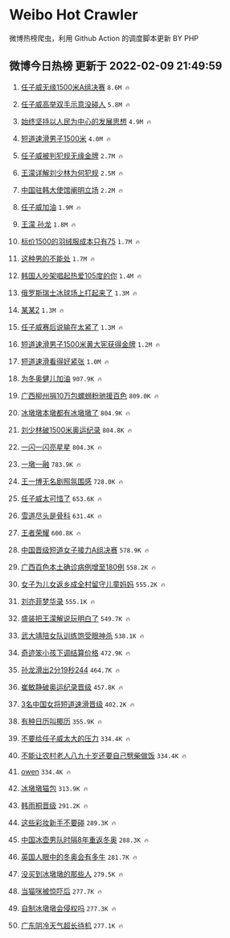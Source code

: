 # Weibo Hot Crawler 



微博热榜爬虫，利用 Github Action 的调度脚本更新 BY PHP 


## 微博今日热榜 更新于 2022-02-09 21:49:59 
1. [任子威无缘1500米A组决赛](https://s.weibo.com/weibo?q=%23%E4%BB%BB%E5%AD%90%E5%A8%81%E6%97%A0%E7%BC%981500%E7%B1%B3A%E7%BB%84%E5%86%B3%E8%B5%9B%23&Refer=top) `8.6M 🔥` 

1. [任子威高举双手示意没碰人](https://s.weibo.com/weibo?q=%23%E4%BB%BB%E5%AD%90%E5%A8%81%E9%AB%98%E4%B8%BE%E5%8F%8C%E6%89%8B%E7%A4%BA%E6%84%8F%E6%B2%A1%E7%A2%B0%E4%BA%BA%23&Refer=top) `5.8M 🔥` 

1. [始终坚持以人民为中心的发展思想](https://s.weibo.com/weibo?q=%23%E5%A7%8B%E7%BB%88%E5%9D%9A%E6%8C%81%E4%BB%A5%E4%BA%BA%E6%B0%91%E4%B8%BA%E4%B8%AD%E5%BF%83%E7%9A%84%E5%8F%91%E5%B1%95%E6%80%9D%E6%83%B3%23&Refer=top) `4.9M 🔥` 

1. [短道速滑男子1500米](https://s.weibo.com/weibo?q=%23%E7%9F%AD%E9%81%93%E9%80%9F%E6%BB%91%E7%94%B7%E5%AD%901500%E7%B1%B3%23&Refer=top) `4.0M 🔥` 

1. [任子威被判犯规无缘金牌](https://s.weibo.com/weibo?q=%23%E4%BB%BB%E5%AD%90%E5%A8%81%E8%A2%AB%E5%88%A4%E7%8A%AF%E8%A7%84%E6%97%A0%E7%BC%98%E9%87%91%E7%89%8C%23&Refer=top) `2.7M 🔥` 

1. [王濛详解刘少林为何犯规](https://s.weibo.com/weibo?q=%23%E7%8E%8B%E6%BF%9B%E8%AF%A6%E8%A7%A3%E5%88%98%E5%B0%91%E6%9E%97%E4%B8%BA%E4%BD%95%E7%8A%AF%E8%A7%84%23&Refer=top) `2.5M 🔥` 

1. [中国驻韩大使馆阐明立场](https://s.weibo.com/weibo?q=%23%E4%B8%AD%E5%9B%BD%E9%A9%BB%E9%9F%A9%E5%A4%A7%E4%BD%BF%E9%A6%86%E9%98%90%E6%98%8E%E7%AB%8B%E5%9C%BA%23&Refer=top) `2.2M 🔥` 

1. [任子威加油](https://s.weibo.com/weibo?q=%23%E4%BB%BB%E5%AD%90%E5%A8%81%E5%8A%A0%E6%B2%B9%23&Refer=top) `1.9M 🔥` 

1. [王濛 孙龙](https://s.weibo.com/weibo?q=%E7%8E%8B%E6%BF%9B%20%E5%AD%99%E9%BE%99&Refer=top) `1.8M 🔥` 

1. [标价1500的羽绒服成本只有75](https://s.weibo.com/weibo?q=%23%E6%A0%87%E4%BB%B71500%E7%9A%84%E7%BE%BD%E7%BB%92%E6%9C%8D%E6%88%90%E6%9C%AC%E5%8F%AA%E6%9C%8975%23&Refer=top) `1.7M 🔥` 

1. [这种男的不能处](https://s.weibo.com/weibo?q=%23%E8%BF%99%E7%A7%8D%E7%94%B7%E7%9A%84%E4%B8%8D%E8%83%BD%E5%A4%84%23&Refer=top) `1.7M 🔥` 

1. [韩国人吵架唱起热爱105度的你](https://s.weibo.com/weibo?q=%23%E9%9F%A9%E5%9B%BD%E4%BA%BA%E5%90%B5%E6%9E%B6%E5%94%B1%E8%B5%B7%E7%83%AD%E7%88%B1105%E5%BA%A6%E7%9A%84%E4%BD%A0%23&Refer=top) `1.4M 🔥` 

1. [俄罗斯瑞士冰球场上打起来了](https://s.weibo.com/weibo?q=%23%E4%BF%84%E7%BD%97%E6%96%AF%E7%91%9E%E5%A3%AB%E5%86%B0%E7%90%83%E5%9C%BA%E4%B8%8A%E6%89%93%E8%B5%B7%E6%9D%A5%E4%BA%86%23&Refer=top) `1.3M 🔥` 

1. [某某2](https://s.weibo.com/weibo?q=%E6%9F%90%E6%9F%902&Refer=top) `1.3M 🔥` 

1. [任子威赛后说输在太紧了](https://s.weibo.com/weibo?q=%23%E4%BB%BB%E5%AD%90%E5%A8%81%E8%B5%9B%E5%90%8E%E8%AF%B4%E8%BE%93%E5%9C%A8%E5%A4%AA%E7%B4%A7%E4%BA%86%23&Refer=top) `1.3M 🔥` 

1. [短道速滑男子1500米黄大宪获得金牌](https://s.weibo.com/weibo?q=%23%E7%9F%AD%E9%81%93%E9%80%9F%E6%BB%91%E7%94%B7%E5%AD%901500%E7%B1%B3%E9%BB%84%E5%A4%A7%E5%AE%AA%E8%8E%B7%E5%BE%97%E9%87%91%E7%89%8C%23&Refer=top) `1.2M 🔥` 

1. [短道速滑看得好紧张](https://s.weibo.com/weibo?q=%23%E7%9F%AD%E9%81%93%E9%80%9F%E6%BB%91%E7%9C%8B%E5%BE%97%E5%A5%BD%E7%B4%A7%E5%BC%A0%23&Refer=top) `1.0M 🔥` 

1. [为冬奥健儿加油](https://s.weibo.com/weibo?q=%E4%B8%BA%E5%86%AC%E5%A5%A5%E5%81%A5%E5%84%BF%E5%8A%A0%E6%B2%B9&Refer=top) `907.9K 🔥` 

1. [广西柳州捐10万包螺蛳粉驰援百色](https://s.weibo.com/weibo?q=%23%E5%B9%BF%E8%A5%BF%E6%9F%B3%E5%B7%9E%E6%8D%9010%E4%B8%87%E5%8C%85%E8%9E%BA%E8%9B%B3%E7%B2%89%E9%A9%B0%E6%8F%B4%E7%99%BE%E8%89%B2%23&Refer=top) `809.0K 🔥` 

1. [冰墩墩本墩都有冰墩墩了](https://s.weibo.com/weibo?q=%23%E5%86%B0%E5%A2%A9%E5%A2%A9%E6%9C%AC%E5%A2%A9%E9%83%BD%E6%9C%89%E5%86%B0%E5%A2%A9%E5%A2%A9%E4%BA%86%23&Refer=top) `804.9K 🔥` 

1. [刘少林破1500米奥运纪录](https://s.weibo.com/weibo?q=%23%E5%88%98%E5%B0%91%E6%9E%97%E7%A0%B41500%E7%B1%B3%E5%A5%A5%E8%BF%90%E7%BA%AA%E5%BD%95%23&Refer=top) `804.8K 🔥` 

1. [一闪一闪亮星星](https://s.weibo.com/weibo?q=%23%E4%B8%80%E9%97%AA%E4%B8%80%E9%97%AA%E4%BA%AE%E6%98%9F%E6%98%9F%23&Refer=top) `804.3K 🔥` 

1. [一墩一融](https://s.weibo.com/weibo?q=%23%E4%B8%80%E5%A2%A9%E4%B8%80%E8%9E%8D%23&Refer=top) `783.9K 🔥` 

1. [王一博无名剧照氛围感](https://s.weibo.com/weibo?q=%23%E7%8E%8B%E4%B8%80%E5%8D%9A%E6%97%A0%E5%90%8D%E5%89%A7%E7%85%A7%E6%B0%9B%E5%9B%B4%E6%84%9F%23&Refer=top) `728.0K 🔥` 

1. [任子威太可惜了](https://s.weibo.com/weibo?q=%23%E4%BB%BB%E5%AD%90%E5%A8%81%E5%A4%AA%E5%8F%AF%E6%83%9C%E4%BA%86%23&Refer=top) `653.6K 🔥` 

1. [雪道尽头是骨科](https://s.weibo.com/weibo?q=%E9%9B%AA%E9%81%93%E5%B0%BD%E5%A4%B4%E6%98%AF%E9%AA%A8%E7%A7%91&Refer=top) `631.4K 🔥` 

1. [王者荣耀](https://s.weibo.com/weibo?q=%23%E7%8E%8B%E8%80%85%E8%8D%A3%E8%80%80%23&Refer=top) `600.8K 🔥` 

1. [中国晋级短道女子接力A组决赛](https://s.weibo.com/weibo?q=%23%E4%B8%AD%E5%9B%BD%E6%99%8B%E7%BA%A7%E7%9F%AD%E9%81%93%E5%A5%B3%E5%AD%90%E6%8E%A5%E5%8A%9BA%E7%BB%84%E5%86%B3%E8%B5%9B%23&Refer=top) `578.9K 🔥` 

1. [广西百色本土确诊病例增至180例](https://s.weibo.com/weibo?q=%23%E5%B9%BF%E8%A5%BF%E7%99%BE%E8%89%B2%E6%9C%AC%E5%9C%9F%E7%A1%AE%E8%AF%8A%E7%97%85%E4%BE%8B%E5%A2%9E%E8%87%B3180%E4%BE%8B%23&Refer=top) `558.2K 🔥` 

1. [女子为儿女返乡成全村留守儿童妈妈](https://s.weibo.com/weibo?q=%23%E5%A5%B3%E5%AD%90%E4%B8%BA%E5%84%BF%E5%A5%B3%E8%BF%94%E4%B9%A1%E6%88%90%E5%85%A8%E6%9D%91%E7%95%99%E5%AE%88%E5%84%BF%E7%AB%A5%E5%A6%88%E5%A6%88%23&Refer=top) `555.2K 🔥` 

1. [刘亦菲梦华录](https://s.weibo.com/weibo?q=%23%E5%88%98%E4%BA%A6%E8%8F%B2%E6%A2%A6%E5%8D%8E%E5%BD%95%23&Refer=top) `555.1K 🔥` 

1. [盛装把王濛解说玩明白了](https://s.weibo.com/weibo?q=%23%E7%9B%9B%E8%A3%85%E6%8A%8A%E7%8E%8B%E6%BF%9B%E8%A7%A3%E8%AF%B4%E7%8E%A9%E6%98%8E%E7%99%BD%E4%BA%86%23&Refer=top) `549.7K 🔥` 

1. [武大靖陪女队训练饱受眼神杀](https://s.weibo.com/weibo?q=%23%E6%AD%A6%E5%A4%A7%E9%9D%96%E9%99%AA%E5%A5%B3%E9%98%9F%E8%AE%AD%E7%BB%83%E9%A5%B1%E5%8F%97%E7%9C%BC%E7%A5%9E%E6%9D%80%23&Refer=top) `538.1K 🔥` 

1. [奇迹笨小孩下调结算价格](https://s.weibo.com/weibo?q=%23%E5%A5%87%E8%BF%B9%E7%AC%A8%E5%B0%8F%E5%AD%A9%E4%B8%8B%E8%B0%83%E7%BB%93%E7%AE%97%E4%BB%B7%E6%A0%BC%23&Refer=top) `472.9K 🔥` 

1. [孙龙滑出2分19秒244](https://s.weibo.com/weibo?q=%23%E5%AD%99%E9%BE%99%E6%BB%91%E5%87%BA2%E5%88%8619%E7%A7%92244%23&Refer=top) `464.7K 🔥` 

1. [崔敏静破奥运纪录晋级](https://s.weibo.com/weibo?q=%23%E5%B4%94%E6%95%8F%E9%9D%99%E7%A0%B4%E5%A5%A5%E8%BF%90%E7%BA%AA%E5%BD%95%E6%99%8B%E7%BA%A7%23&Refer=top) `457.8K 🔥` 

1. [3名中国女将短道速滑晋级](https://s.weibo.com/weibo?q=%233%E5%90%8D%E4%B8%AD%E5%9B%BD%E5%A5%B3%E5%B0%86%E7%9F%AD%E9%81%93%E9%80%9F%E6%BB%91%E6%99%8B%E7%BA%A7%23&Refer=top) `402.2K 🔥` 

1. [有种日历叫椰历](https://s.weibo.com/weibo?q=%23%E6%9C%89%E7%A7%8D%E6%97%A5%E5%8E%86%E5%8F%AB%E6%A4%B0%E5%8E%86%23&Refer=top) `355.9K 🔥` 

1. [不要给任子威太大的压力](https://s.weibo.com/weibo?q=%23%E4%B8%8D%E8%A6%81%E7%BB%99%E4%BB%BB%E5%AD%90%E5%A8%81%E5%A4%AA%E5%A4%A7%E7%9A%84%E5%8E%8B%E5%8A%9B%23&Refer=top) `334.4K 🔥` 

1. [不能让农村老人八九十岁还要自己劈柴做饭](https://s.weibo.com/weibo?q=%23%E4%B8%8D%E8%83%BD%E8%AE%A9%E5%86%9C%E6%9D%91%E8%80%81%E4%BA%BA%E5%85%AB%E4%B9%9D%E5%8D%81%E5%B2%81%E8%BF%98%E8%A6%81%E8%87%AA%E5%B7%B1%E5%8A%88%E6%9F%B4%E5%81%9A%E9%A5%AD%23&Refer=top) `334.4K 🔥` 

1. [owen](https://s.weibo.com/weibo?q=owen&Refer=top) `334.4K 🔥` 

1. [冰墩墩猫包](https://s.weibo.com/weibo?q=%23%E5%86%B0%E5%A2%A9%E5%A2%A9%E7%8C%AB%E5%8C%85%23&Refer=top) `313.9K 🔥` 

1. [韩雨桐晋级](https://s.weibo.com/weibo?q=%23%E9%9F%A9%E9%9B%A8%E6%A1%90%E6%99%8B%E7%BA%A7%23&Refer=top) `291.2K 🔥` 

1. [这些彩妆新手不要碰](https://s.weibo.com/weibo?q=%23%E8%BF%99%E4%BA%9B%E5%BD%A9%E5%A6%86%E6%96%B0%E6%89%8B%E4%B8%8D%E8%A6%81%E7%A2%B0%23&Refer=top) `289.3K 🔥` 

1. [中国冰壶男队时隔8年重返冬奥](https://s.weibo.com/weibo?q=%23%E4%B8%AD%E5%9B%BD%E5%86%B0%E5%A3%B6%E7%94%B7%E9%98%9F%E6%97%B6%E9%9A%948%E5%B9%B4%E9%87%8D%E8%BF%94%E5%86%AC%E5%A5%A5%23&Refer=top) `288.3K 🔥` 

1. [英国人眼中的冬奥会有多牛](https://s.weibo.com/weibo?q=%23%E8%8B%B1%E5%9B%BD%E4%BA%BA%E7%9C%BC%E4%B8%AD%E7%9A%84%E5%86%AC%E5%A5%A5%E4%BC%9A%E6%9C%89%E5%A4%9A%E7%89%9B%23&Refer=top) `281.7K 🔥` 

1. [没买到冰墩墩的那些人](https://s.weibo.com/weibo?q=%23%E6%B2%A1%E4%B9%B0%E5%88%B0%E5%86%B0%E5%A2%A9%E5%A2%A9%E7%9A%84%E9%82%A3%E4%BA%9B%E4%BA%BA%23&Refer=top) `279.5K 🔥` 

1. [当猫咪被惊吓后](https://s.weibo.com/weibo?q=%23%E5%BD%93%E7%8C%AB%E5%92%AA%E8%A2%AB%E6%83%8A%E5%90%93%E5%90%8E%23&Refer=top) `277.7K 🔥` 

1. [自制冰墩墩会侵权吗](https://s.weibo.com/weibo?q=%23%E8%87%AA%E5%88%B6%E5%86%B0%E5%A2%A9%E5%A2%A9%E4%BC%9A%E4%BE%B5%E6%9D%83%E5%90%97%23&Refer=top) `277.3K 🔥` 

1. [广东阴冷天气超长待机](https://s.weibo.com/weibo?q=%23%E5%B9%BF%E4%B8%9C%E9%98%B4%E5%86%B7%E5%A4%A9%E6%B0%94%E8%B6%85%E9%95%BF%E5%BE%85%E6%9C%BA%23&Refer=top) `277.1K 🔥` 

